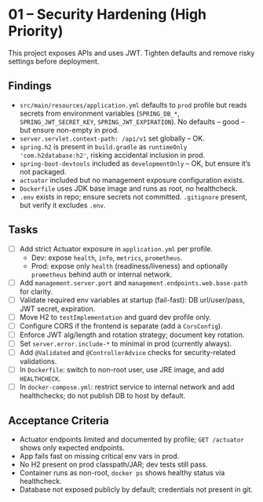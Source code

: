 # 01 – Security Hardening (High Priority)

This project exposes APIs and uses JWT. Tighten defaults and remove risky settings before deployment.

## Findings

- `src/main/resources/application.yml` defaults to `prod` profile but reads secrets from environment variables (`SPRING_DB_*`, `SPRING_JWT_SECRET_KEY`, `SPRING_JWT_EXPIRATION`). No defaults – good – but ensure non-empty in prod.
- `server.servlet.context-path: /api/v1` set globally – OK.
- `spring.h2` is present in `build.gradle` as `runtimeOnly 'com.h2database:h2'`, risking accidental inclusion in prod.
- `spring-boot-devtools` included as `developmentOnly` – OK, but ensure it’s not packaged.
- `actuator` included but no management exposure configuration exists.
- `Dockerfile` uses JDK base image and runs as root, no healthcheck.
- `.env` exists in repo; ensure secrets not committed. `.gitignore` present, but verify it excludes `.env`.

## Tasks

- [ ] Add strict Actuator exposure in `application.yml` per profile.
  - Dev: expose `health`, `info`, `metrics`, `prometheus`.
  - Prod: expose only `health` (readiness/liveness) and optionally `prometheus` behind auth or internal network.
- [ ] Add `management.server.port` and `management.endpoints.web.base-path` for clarity.
- [ ] Validate required env variables at startup (fail-fast): DB url/user/pass, JWT secret, expiration.
- [ ] Move H2 to `testImplementation` and guard dev profile only.
- [ ] Configure CORS if the frontend is separate (add a `CorsConfig`).
- [ ] Enforce JWT alg/length and rotation strategy; document key rotation.
- [ ] Set `server.error.include-*` to minimal in prod (currently always).
- [ ] Add `@Validated` and `@ControllerAdvice` checks for security-related validations.
- [ ] In `Dockerfile`: switch to non-root user, use JRE image, and add `HEALTHCHECK`.
- [ ] In `docker-compose.yml`: restrict service to internal network and add healthchecks; do not publish DB to host by default.

## Acceptance Criteria

- Actuator endpoints limited and documented by profile; `GET /actuator` shows only expected endpoints.
- App fails fast on missing critical env vars in prod.
- No H2 present on prod classpath/JAR; dev tests still pass.
- Container runs as non-root, `docker ps` shows healthy status via healthcheck.
- Database not exposed publicly by default; credentials not present in git.
